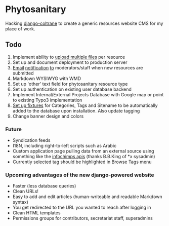 # Phytosanitary

Hacking [django-coltrane](http://www.gyford.com/phil/writing/2010/01/14/django.php) to create a generic resources website CMS for my place of work.

## Todo

1. Implement ability to [upload multiple files](http://stackoverflow.com/questions/4343413/how-to-upload-multiple-file-in-django-admin-models) per resource
2. Set up and document deployment to production server
3. [Email](http://stackoverflow.com/questions/2349483/django-models-signals-and-email-sending-delay) [notification](https://github.com/jtauber/django-notification/) [to](https://docs.djangoproject.com/en/dev/topics/email/) moderators/staff when new resources are submitted
4. Markdown WYSIWYG with WMD
5. Set up 'other' text field for phytosanitary resource type
6. Set up authentication on existing user database backend
7. Implement Internal/External Projects Database with Google map or point to existing Typo3 implementation
8. [Set up fixtures](fixtures) for Categories, Tags and Sitename to be automatically added to the database upon installation. Also update tagging
9. Change banner design and colors


### Future

- Syndication feeds
- I18N, including right-to-left scripts such as Arabic
- Custom application page pulling data from an external source using something like the [infochimps apis](http://www.infochimps.com/datasets/plant-pest-risk-analyses-pra-documents#overview_tab) (thanks B.B.King of *x sysadmin)
- Currently selected tag should be highlighted in Browse Tags menu

### Upcoming advantages of the new django-powered website

- Faster (less database queries)
- Clean URLs!
- Easy to add and edit articles (human-writeable and readable Markdown syntax)
- You get redirected to the URL you wanted to reach after logging in
- Clean HTML templates
- Permissions groups for contributors, secretariat staff, superadmins

[fixtures]: https://docs.djangoproject.com/en/dev/topics/testing/#topics-testing-fixtures